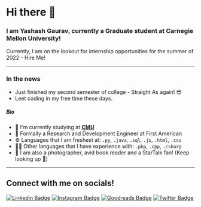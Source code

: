 # Hi there 👋

### I am Yashash Gaurav, currently a Graduate student at Carnegie Mellon University!

Currently, I am on the lookout for internship opportunities for the summer of 2022 - Hire Me!

---

### In the news

- Just finished my second semester of college - Straight As again! 😎
- Leet coding in my free time these days.

##### Bio

- 🏢 I'm currently studying at **[CMU](https://www.cmu.edu/)**
- 🥼 Formally a Research and Development Engineer at First American
- ⚙️ Languages that I am freshest at: `.py`, `.java`, `.sql`, `.js`, `.html`, `.css` 
- 👩‍💻 Other languages that I have experience with: `.php`, `.cpp`, `.csharp`
- 📸 I am also a photographer, avid book reader and a StarTalk fan! (Keep looking up 🌟)

---

## Connect with me on socials!


[![Linkedin Badge](https://img.shields.io/badge/-yashashgaurav-blue?style=flate&logo=Linkedin&logoColor=white&link=https://www.linkedin.com/in/yashashgaurav/)](https://www.linkedin.com/in/yashashgaurav) 
[![Instagram Badge](https://img.shields.io/badge/-ek__akela__raahi-blueviolet?style=flat&logo=instagram&logoColor=white&link=https://www.instagram.com/ek_akela_raahi/)](https://www.instagram.com/ek_akela_raahi) 
[![Goodreads Badge](https://img.shields.io/badge/-Yashash_Gaurav-orange?style=flat&logo=goodreads&logoColor=brown&link=https://www.goodreads.com/user/show/8281000-yashash-gaurav)](https://www.goodreads.com/user/show/8281000-yashash-gaurav) 
[![Twitter Badge](https://img.shields.io/twitter/follow/yashashgaurav?style=social)](https://twitter.com/yashashgaurav)
